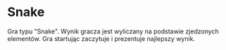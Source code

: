 # Snake
Gra typu "Snake". Wynik gracza jest wyliczany na podstawie zjedzonych elementów. Gra startując zaczytuje i prezentuje najlepszy wynik.

